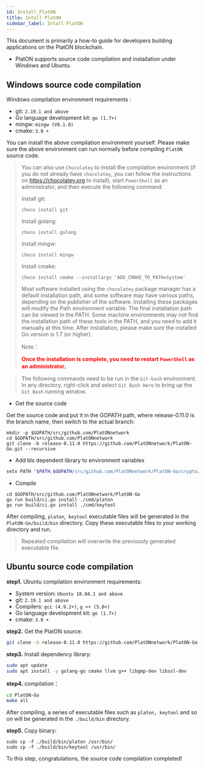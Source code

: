 ```yaml
---
id: Install_PlatON
title: Intall PlatON
sidebar_label: Intall PlatON
---
```




This document is primarily a how-to guide for developers building applications on the PlatON blockchain.

- PlatON supports source code compilation and installation under Windows and Ubuntu. 

## Windows source code compilation

Windows compilation environment requirements :

- git: `2.19.1 and above`
- Go language development kit: `go (1.7+)`
- mingw: `mingw (V8.1.0)`
- cmake: `3.0 +`

You can install the above compilation environment yourself. Please make sure the above environment can run normally before compiling `PlatON` source code.

> You can also use `Chocolatey` to install the compilation environment (if you do not already have `chocolatey`, you can follow the instructions on <https://chocolatey.org> to install), start `PowerShell` as an administrator, and then execute the following command:
>
> Install git:
>
> ```
> choco install git
> ```
>
> Install golang:
>
> ```
> choco install golang
> ```
>
> Install mingw:
>
> ```
> choco install mingw
> ```
>
> Install cmake:
>
> ```
> choco install cmake --installargs 'ADD_CMAKE_TO_PATH=System'
> ```
>
> Most software installed using the `chocolatey` package manager has a default installation path, and some software may have various paths, depending on the publisher of the software. Installing these packages will modify the Path environment variable. The final installation path can be viewed in the PATH. Some machine environments may not find the installation path of these tools in the PATH, and you need to add it manually at this time. After installation, please make sure the installed Go version is 1.7 (or higher).
>
> Note：
>
> **<font color=red>Once the installation is complete, you need to restart `PowerShell` as an administrator</font>**。



> The following commands need to be run in the `Git-bash` environment. In any directory, right-click and select `Git Bash Here` to bring up the `Git Bash` running window.

- Get the source code

Get the source code and put it in the GOPATH path, where release-0.11.0 is the branch name, then switch to the actual branch:

```
mkdir -p $GOPATH/src/github.com/PlatONnetwork
cd $GOPATH/src/github.com/PlatONnetwork
git clone -b release-0.11.0 https://github.com/PlatONnetwork/PlatON-Go.git --recursive
```

- Add bls dependent library to environment variables

```bash
setx PATH "$PATH;$GOPATH/src/github.com/PlatONnetwork/PlatON-Go/crypto/bls/bls_win/lib;"
```

- Compile

```
cd $GOPATH/src/github.com/PlatONnetwork/PlatON-Go
go run build/ci.go install ./cmd/platon
go run build/ci.go install ./cmd/keytool
```

After compiling, `platon`,` keytool` executable files will be generated in the` PlatON-Go/build/bin` directory. Copy these executable files to your working directory and run.

> Repeated compilation will overwrite the previously generated executable file.

## Ubuntu source code compilation	

**step1.** Ubuntu compilation environment requirements:

- System version: `Ubuntu 18.04.1 and above`
- git: `2.19.1 and above`
- Compilers: `gcc (4.9.2+)`, `g ++ (5.0+)`
- Go language development kit: `go (1.7+)`
- cmake: `3.0 +`

**step2.** Get the PlatON source:

```bash
git clone -b release-0.11.0 https://github.com/PlatONnetwork/PlatON-Go.git --recursive
```

**step3.** Install dependency library:

```bash
sudo apt update 
sudo apt install -y golang-go cmake llvm g++ libgmp-dev libssl-dev
```

**step4.** compilation：

```bash
cd PlatON-Go 
make all
```

After compiling, a series of executable files such as `platon, keytool` and so on will be generated in the `./build/bin` directory. 

**step5.** Copy binary:

```shell
sudo cp -f ./build/bin/platon /usr/bin/ 
sudo cp -f ./build/bin/keytool /usr/bin/
```

To this step, congratulations, the source code compilation completed!